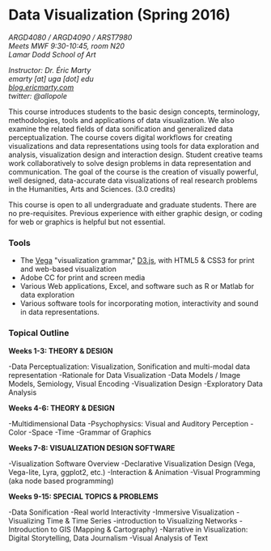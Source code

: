 # Data Visualization (Spring 2016)

*ARGD4080 / ARGD4090 / ARST7980*  
*Meets MWF 9:30-10:45, room N20*  
*Lamar Dodd School of Art*

*Instructor: Dr. Éric Marty*  
*emarty \[at\] uga \[dot\] edu*  
*[blog.ericmarty.com](http://blog.ericmarty.com)*  
*twitter: @allopole*  

This course introduces students to the basic design concepts, terminology, methodologies, tools and applications of data visualization.  We also examine the related fields of data sonification and generalized data perceptualization.  The course covers digital workflows for creating visualizations and data representations using tools for data exploration and analysis, visualization design and interaction design. Student creative teams work collaboratively to solve design problems in data representation and communication. The goal of the course is the creation of visually powerful, well designed, data-accurate data visualizations of real research problems in the Humanities, Arts and Sciences.  (3.0 credits)

This course is open to all undergraduate and graduate students.  There are no pre-requisites.  Previous experience with either graphic design, or coding for web or graphics is helpful but not essential.

### Tools

- The [Vega](http://vega.github.io/) "visualization grammar," [D3.js](http://d3js.org/), with HTML5 & CSS3 for print and web-based visualization
- Adobe CC for print and screen media
- Various Web applications, Excel, and software such as R or Matlab for data exploration
- Various software tools for incorporating motion, interactivity and sound in data representations.  
 
### Topical Outline
 
**Weeks 1-3: THEORY & DESIGN**

-Data Perceptualization: Visualization, Sonification and multi-modal data representation
-Rationale for Data Visualization
-Data Models / Image Models, Semiology, Visual Encoding
-Visualization Design
-Exploratory Data Analysis
 
**Weeks 4-6: THEORY & DESIGN**

-Multidimensional Data
-Psychophysics: Visual and Auditory Perception
-Color
-Space
-Time
-Grammar of Graphics
 
**Weeks 7-8: VISUALIZATION DESIGN SOFTWARE**

-Visualization Software Overview
-Declarative Visualization Design (Vega, Vega-lite, Lyra, ggplot2, etc.)
-Interaction & Animation
-Visual Programming (aka node based programming)

**Weeks 9-15: SPECIAL TOPICS & PROBLEMS**

-Data Sonification
-Real world Interactivity
-Immersive Visualization
-Visualizing Time & Time Series
-introduction to Visualizing Networks
-Introduction to GIS (Mapping & Cartography)
-Narrative in Visualization: Digital Storytelling, Data Journalism
-Visual Analysis of Text
